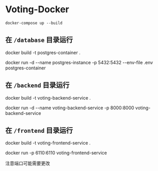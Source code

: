 # Voting-Docker

`docker-compose up --build`

## 在 `/database` 目录运行

docker build -t postgres-container .

docker run -d --name postgres-instance -p 5432:5432 --env-file .env postgres-container

## 在 `/backend` 目录运行

docker build -t voting-backend-service .

docker run -d --name voting-backend-service -p 8000:8000 voting-backend-service

## 在 `/frontend` 目录运行

docker build -t voting-frontend-service .

docker run -p 6110:6110 voting-frontend-service

注意端口可能需要更改
